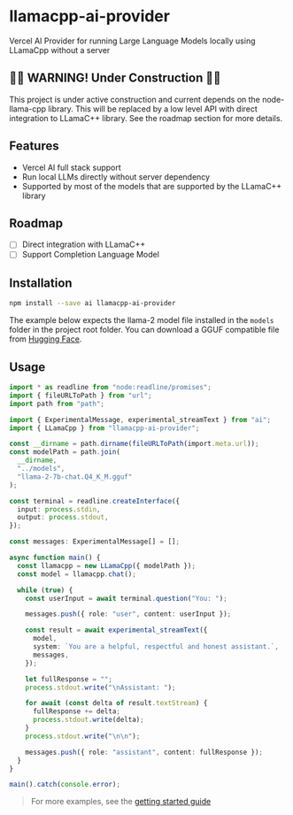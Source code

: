 # llamacpp-ai-provider

Vercel AI Provider for running Large Language Models locally using LLamaCpp without a server

## :construction::construction: WARNING! Under Construction :construction::construction:

This project is under active construction and current depends on the node-llama-cpp library. This will be replaced by a low level API with direct integration to LLamaC++ library. See the roadmap section for more details.

## Features

- Vercel AI full stack support
- Run local LLMs directly without server dependency
- Supported by most of the models that are supported by the LLamaC++ library

## Roadmap

- [ ] Direct integration with LLamaC++
- [ ] Support Completion Language Model

## Installation

```bash
npm install --save ai llamacpp-ai-provider
```

The example below expects the llama-2 model file installed in the `models` folder in the project root folder. You can download a GGUF compatible file from [Hugging Face](https://huggingface.co/TheBloke/Llama-2-7B-Chat-GGUF/tree/main).

## Usage

```typescript
import * as readline from "node:readline/promises";
import { fileURLToPath } from "url";
import path from "path";

import { ExperimentalMessage, experimental_streamText } from "ai";
import { LLamaCpp } from "llamacpp-ai-provider";

const __dirname = path.dirname(fileURLToPath(import.meta.url));
const modelPath = path.join(
  __dirname,
  "../models",
  "llama-2-7b-chat.Q4_K_M.gguf"
);

const terminal = readline.createInterface({
  input: process.stdin,
  output: process.stdout,
});

const messages: ExperimentalMessage[] = [];

async function main() {
  const llamacpp = new LLamaCpp({ modelPath });
  const model = llamacpp.chat();

  while (true) {
    const userInput = await terminal.question("You: ");

    messages.push({ role: "user", content: userInput });

    const result = await experimental_streamText({
      model,
      system: `You are a helpful, respectful and honest assistant.`,
      messages,
    });

    let fullResponse = "";
    process.stdout.write("\nAssistant: ");

    for await (const delta of result.textStream) {
      fullResponse += delta;
      process.stdout.write(delta);
    }
    process.stdout.write("\n\n");

    messages.push({ role: "assistant", content: fullResponse });
  }
}

main().catch(console.error);
```

> For more examples, see the [getting started guide](https://github.com/nnance/llamacpp-ai-provider/tree/main/guides)
